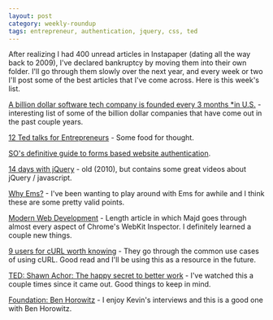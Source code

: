 ```yaml
---
layout: post
category: weekly-roundup
tags: entrepreneur, authentication, jquery, css, ted
---
```


After realizing I had 400 unread articles in Instapaper (dating all the way back to 2009), I've declared bankruptcy by moving them into their own folder. I'll go through them slowly over the next year, and every week or two I'll post some of the best articles that I've come across. Here is this week's list.

[A billion dollar software tech company is founded every 3 months *in U.S.](http://blog.minming.net/post/35553963889/a-billion-dollar-software-tech-company-is-founded-every) - interesting list of some of the billion dollar companies that have come out in the past couple years.

[12 Ted talks for Entrepreneurs](http://www.shopify.com/blog/6553665-12-must-watch-ted-talks-for-entrepreneurs) - Some food for thought.

[SO's definitive guide to forms based website authentication](http://stackoverflow.com/questions/549/the-definitive-guide-to-forms-based-website-authentication).


[14 days with jQuery](http://jquery14.com/day-01) - old (2010), but contains some great videos about jQuery / javascript.

[Why Ems?](http://css-tricks.com/why-ems/) - I've been wanting to play around with Ems for awhile and I think these are some pretty valid points.

[Modern Web Development](http://jtaby.com/2012/04/23/modern-web-development-part-1.html) - Length article in which Majd goes through almost every aspect of Chrome's WebKit Inspector. I definitely learned a couple new things.

[9 users for cURL worth knowing](https://httpkit.com/resources/HTTP-from-the-Command-Line/) - They go through the common use cases of using cURL. Good read and I'll be using this as a resource in the future.

[TED: Shawn Achor: The happy secret to better work](http://www.ted.com/talks/shawn_achor_the_happy_secret_to_better_work.html) - I've watched this a couple times since it came out. Good things to keep in mind.

[Foundation: Ben Horowitz](http://techcrunch.com/2012/11/14/foundation-video-ben-horowitz-of-andreessen-horowitz-at-the-google-ventures-founder-ceo-summit/) - I enjoy Kevin's interviews and this is a good one with Ben Horowitz.
